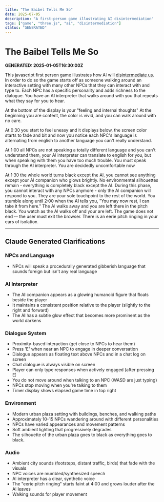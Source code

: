 ```yaml
---
title: "The Baibel Tells Me So"
date: 2025-07-05
description: "A first-person game illustrating AI disintermediation"
tags: ["game", "three.js", "ai", "disintermediation"]
status: "GENERATED"
---
```


# The Baibel Tells Me So

**GENERATED: 2025-01-05T16:30:00Z**

This javascript first person game illustrates how AI will [disintermediate us](https://henryfarrell.net/large-ai-models-are-cultural-and-social-technologies/). In order to do so the game starts off as someone walking around an interactive setting with many other NPCs that they can interact with and type to. Each NPC has a specific personality and adds richness to the dialogue. You have an AI interpreter that walks around with you that repeats what they say for you to hear. 

At the bottom of the display is your "feeling and internal thoughts" At the beginning you are content, the color is vivid, and you can walk around with no care. 

At 0:30 you start to feel uneasy and it displays below, the screen color starts to fade and bit and now you notice each NPC's language is alternating from english to another language you can't really understand. 

At 1:00 all NPCs are not speaking a totally different language and you can't understand them, your AI interpreter can translate to english for  you, but when speaking with them you have too much trouble. You must speak through the AI interpreter. You are decidedly uncomfortable now

At 1:30 the whole world turns black except the AI, you cannot see anything except your AI companion who glows brightly. No environmental silhouettes remain - everything is completely black except the AI. During this phase, you cannot interact with any NPCs anymore - only the AI companion will respond to you. They are your sole touchpoint to the rest of the world. You stumble along until 2:00 when the AI tells you, "You may now rest, I can take it from here." The AI walks away and you are left there in the pitch black. You watch as the AI walks off and your are left. The game does not end -- the user must exit the browser. There is an eerie pitch ringing in your ears of isolation.

---

## Claude Generated Clarifications

### NPCs and Language
- NPCs will speak a procedurally generated gibberish language that sounds foreign but isn't any real language

### AI Interpreter
- The AI companion appears as a glowing humanoid figure that floats beside the player
- It maintains a consistent position relative to the player (slightly to the right and forward)
- The AI has a subtle glow effect that becomes more prominent as the world darkens

### Dialogue System
- Proximity-based interaction (get close to NPCs to hear them)
- Press 'E' when near an NPC to engage in deeper conversation
- Dialogue appears as floating text above NPCs and in a chat log on screen
- Chat dialogue is always visible on screen
- Player can only type responses when actively engaged (after pressing E)
- You do not move around when talking to an NPC (WASD are just typing)
- NPCs stop moving when you're talking to them
- Timer display shows elapsed game time in top right

### Environment
- Modern urban plaza setting with buildings, benches, and walking paths
- Approximately 10-15 NPCs wandering around with different personalities
- NPCs have varied appearances and movement patterns
- Soft ambient lighting that progressively degrades
- The silhouette of the urban plaza goes to black as everything goes to black. 

### Audio
- Ambient city sounds (footsteps, distant traffic, birds) that fade with the visuals
- NPC voices are mumbled/synthesized speech
- AI interpreter has a clear, synthetic voice
- The "eerie pitch ringing" starts faint at 4:00 and grows louder after the AI leaves
- Walking sounds for player movement